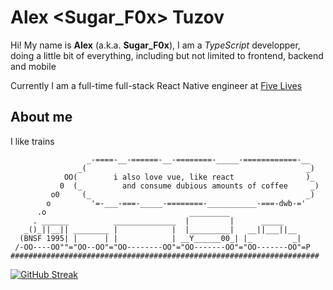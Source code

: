 # Alex <Sugar_F0x> Tuzov

Hi! My name is **Alex** (a.k.a. **Sugar_F0x**),
I am a _TypeScript_ developper, doing a little bit of everything, including but not limited to frontend, backend and mobile

Currently I am a full-time full-stack React Native engineer at [Five Lives](https://fivelives.health)

## About me

I like trains

```
                 _-====-__-======-__-========-_____-============-__
               _(                                                 _)
            OO(        i also love vue, like react                )_
           0  (_         and consume dubious amounts of coffee     _)
         o0     (_                                                _)
        o         '=-___-===-_____-========-___________-===-dwb-='
      .o                                _________
     . ______          ______________  |         |      _____
   _()_||__|| ________ |            |  |_________|   __||___||__
  (BNSF 1995| |      | |            | __Y______00_| |_         _|
 /-OO----OO""="OO--OO"="OO--------OO"="OO-------OO"="OO-------OO"=P
#####################################################################
```

[![GitHub Streak](https://streak-stats.demolab.com/?user=SugarF0x&theme=dark)](https://git.io/streak-stats)
